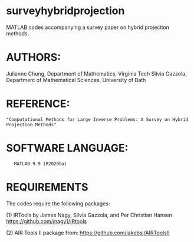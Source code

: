 # surveyhybridprojection
MATLAB codes accompanying a survey paper on hybrid projection methods.

# AUTHORS:

Julianne Chung, Department of Mathematics, Virginia Tech
Silvia Gazzola, Department of Mathematical Sciences, University of Bath
	
#   REFERENCE:

	"Computational Methods for Large Inverse Problems: A Survey on Hybrid Projection Methods"
		
 #  SOFTWARE LANGUAGE:

       MATLAB 9.9 (R2020ba)


# REQUIREMENTS
The codes require the following packages:

   (1) IRTools by James Nagy, Silvia Gazzola, and Per Christian Hansen
             https://github.com/jnagy1/IRtools

   (2) AIR Tools II package from: https://github.com/jakobsj/AIRToolsII
